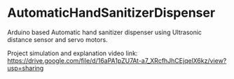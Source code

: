 # AutomaticHandSanitizerDispenser
Arduino based Automatic hand sanitizer dispenser using Ultrasonic distance sensor and servo motors.

Project simulation and explanation video link:
https://drive.google.com/file/d/16aPA1pZU7At-a7_XRcfhJhCEjqelX6kz/view?usp=sharing
